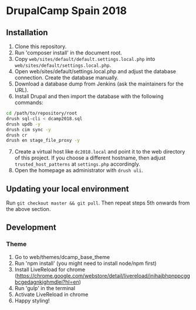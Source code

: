 # DrupalCamp Spain 2018


## Installation

1. Clone this repository.
2. Run 'composer install' in the document root.
3. Copy `web/sites/default/default.settings.local.php` into
   `web/sites/default/settings.local.php`.
4. Open web/sites/default/settings.local.php and adjust the
   database connection. Create the database manually.
5. Download a database dump from Jenkins (ask the maintainers for the URL).
6. Install Drupal and then import the database with the following commands:
```bash
cd /path/to/repository/root
drush sql-cli < dcamp2018.sql
drush updb -y
drush cim sync -y
drush cr
drush en stage_file_proxy -y
```
7. Create a virtual host like `dc2018.local` and point it to the web
   directory of this project. If you choose a different hostname, then
   adjust `trusted_host_patterns` at `settings.php` accordingly.
8. Open the homepage as administrator with `drush uli`.

## Updating your local environment
Run `git checkout master && git pull`. Then repeat steps 5th onwards from the above section.

## Development

### Theme
1. Go to web/themes/dcamp_base_theme
1. Run 'npm install' (you might need to install node/npm first)
1. Install LiveReload for chrome (https://chrome.google.com/webstore/detail/livereload/jnihajbhpnppcggbcgedagnkighmdlei?hl=en)
1. Run 'gulp' in the terminal
1. Activate LiveReload in chrome
1. Happy styling!
